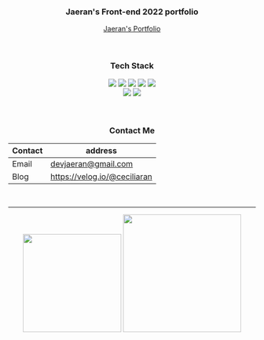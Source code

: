 
<!--
**gitjaeran/gitjaeran** is a ✨ _special_ ✨ repository because its `README.md` (this file) appears on your GitHub profile.

Here are some ideas to get you started:

- 🔭 I’m currently working on ...
- 🌱 I’m currently learning ...
- 👯 I’m looking to collaborate on ...
- 🤔 I’m looking for help with ...
- 💬 Ask me about ...
- 📫 How to reach me: ...
- 😄 Pronouns: ...
- ⚡ Fun fact: ...
-->

<div align=center> 
  
### Jaeran's Front-end 2022 portfolio  
[Jaeran's Portfolio](https://verbena-fragrance-500.notion.site/54fdd965e82b45808fcfe0714c0bbefa)
</br>   
</br>   
  
### Tech Stack
<img src="https://img.shields.io/badge/html5-E34F26?style=for-the-badge&logo=html5&logoColor=white"> <img src="https://img.shields.io/badge/css-1572B6?style=for-the-badge&logo=css3&logoColor=white"> <img src="https://img.shields.io/badge/javascript-F7DF1E?style=for-the-badge&logo=javascript&logoColor=black"> <img src="https://img.shields.io/badge/react-61DAFB?style=for-the-badge&logo=react&logoColor=black"> <img src="https://img.shields.io/badge/bootstrap-7952B3?style=for-the-badge&logo=bootstrap&logoColor=white">
</br>
<img src="https://img.shields.io/badge/node.js-339933?style=for-the-badge&logo=Node.js&logoColor=white"> <img src="https://img.shields.io/badge/mysql-4479A1?style=for-the-badge&logo=mysql&logoColor=white">
</br>   
</br>   
  
### Contact Me

| Contact | address |
| ------------ | ------------- |
| Email | devjaeran@gmail.com |
| Blog | https://velog.io/@ceciliaran |
</br>  
  
***
<img src="https://github-readme-stats.vercel.app/api/top-langs/?username=gitjaeran&theme=dracula&layout=compact" width="200px"> <img src="https://github-readme-stats.vercel.app/api?username=gitjaeran&theme=dracula&show_icons=true" width="240px">  

</div>
